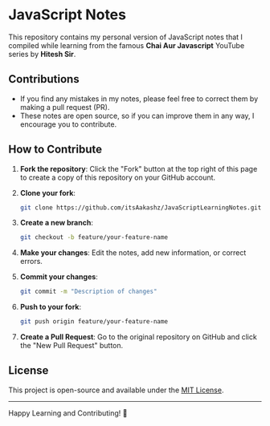 # JavaScript Notes

This repository contains my personal version of JavaScript notes that I compiled while learning from the famous **Chai Aur Javascript** YouTube series by **Hitesh Sir**. 
## Contributions

- If you find any mistakes in my notes, please feel free to correct them by making a pull request (PR).
- These notes are open source, so if you can improve them in any way, I encourage you to contribute.

## How to Contribute

1. **Fork the repository**: Click the "Fork" button at the top right of this page to create a copy of this repository on your GitHub account.

2. **Clone your fork**: 
   ```bash
   git clone https://github.com/itsAakashz/JavaScriptLearningNotes.git
   ```
   
3. **Create a new branch**: 
   ```bash
   git checkout -b feature/your-feature-name
   ```

4. **Make your changes**: Edit the notes, add new information, or correct errors.

5. **Commit your changes**: 
   ```bash
   git commit -m "Description of changes"
   ```

6. **Push to your fork**: 
   ```bash
   git push origin feature/your-feature-name
   ```

7. **Create a Pull Request**: Go to the original repository on GitHub and click the "New Pull Request" button.

## License

This project is open-source and available under the [MIT License](LICENSE).

---

Happy Learning and Contributing! 🚀
